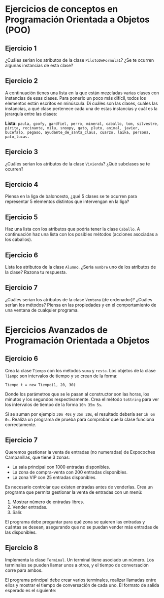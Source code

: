 # Ejercicios de conceptos en Programación Orientada a Objetos (POO)

## Ejercicio 1
¿Cuáles serían los atributos de la clase `PilotoDeFormula1`? ¿Se te ocurren algunas instancias de esta clase?

## Ejercicio 2
A continuación tienes una lista en la que están mezcladas varias clases con instancias de esas clases. Para ponerlo un poco más difícil, todos los elementos están escritos en minúscula. Di cuáles son las clases, cuáles las instancias, a qué clase pertenece cada una de estas instancias y cuál es la jerarquía entre las clases:

**Lista:**
`paula, goofy, gardfiel, perro, mineral, caballo, tom, silvestre, pirita, rocinante, milu, snoopy, gato, pluto, animal, javier, bucefalo, pegaso, ayudante_de_santa_claus, cuarzo, laika, persona, pato_lucas.`

## Ejercicio 3
¿Cuáles serían los atributos de la clase `Vivienda`? ¿Qué subclases se te ocurren?

## Ejercicio 4
Piensa en la liga de baloncesto, ¿qué 5 clases se te ocurren para representar 5 elementos distintos que intervengan en la liga?

## Ejercicio 5
Haz una lista con los atributos que podría tener la clase `Caballo`. A continuación haz una lista con los posibles métodos (acciones asociadas a los caballos).

## Ejercicio 6
Lista los atributos de la clase `Alumno`. ¿Sería `nombre` uno de los atributos de la clase? Razona tu respuesta.

## Ejercicio 7
¿Cuáles serían los atributos de la clase `Ventana` (de ordenador)? ¿Cuáles serían los métodos? Piensa en las propiedades y en el comportamiento de una ventana de cualquier programa.

# Ejercicios Avanzados de Programación Orientada a Objetos

## Ejercicio 6
Crea la clase `Tiempo` con los métodos `suma` y `resta`. Los objetos de la clase `Tiempo` son intervalos de tiempo y se crean de la forma:

`Tiempo t = new Tiempo(1, 20, 30)`

Donde los parámetros que se le pasan al constructor son las horas, los minutos y los segundos respectivamente. Crea el método `toString` para ver los intervalos de tiempo de la forma `10h 35m 5s`.

Si se suman por ejemplo `30m 40s` y `35m 20s`, el resultado debería ser `1h 6m 0s`. Realiza un programa de prueba para comprobar que la clase funciona correctamente.

## Ejercicio 7
Queremos gestionar la venta de entradas (no numeradas) de Expocoches Campanillas, que tiene 3 zonas:

- La sala principal con 1000 entradas disponibles.
- La zona de compra-venta con 200 entradas disponibles.
- La zona VIP con 25 entradas disponibles.

Es necesario controlar que existen entradas antes de venderlas. Crea un programa que permita gestionar la venta de entradas con un menú:

1. Mostrar número de entradas libres.
2. Vender entradas.
3. Salir.

El programa debe preguntar para qué zona se quieren las entradas y cuántas se desean, asegurando que no se puedan vender más entradas de las disponibles.

## Ejercicio 8
Implementa la clase `Terminal`. Un terminal tiene asociado un número. Los terminales se pueden llamar unos a otros, y el tiempo de conversación corre para ambos.

El programa principal debe crear varios terminales, realizar llamadas entre ellos y mostrar el tiempo de conversación de cada uno. El formato de salida esperado es el siguiente:


